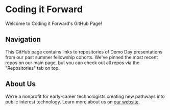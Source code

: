 # Coding it Forward

Welcome to Coding it Forward's GitHub Page! 

## Navigation

This GitHub page contains links to repositories of Demo Day presentations from our past summer fellowship cohorts. We've pinned the most recent repos on our main page, but you can check out all repos via the "Repositories" tab on top. 

## About Us

We’re a nonprofit for early-career technologists creating new pathways into public interest technology. Learn more about us on [our website](https://www.codingitforward.com/).

